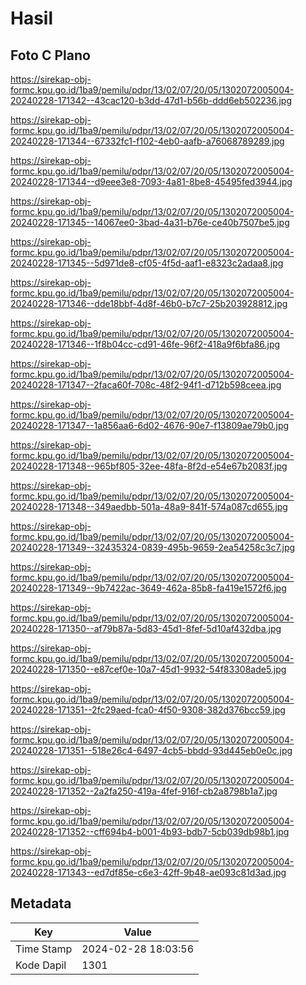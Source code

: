 # Hasil

## Foto C Plano

https://sirekap-obj-formc.kpu.go.id/1ba9/pemilu/pdpr/13/02/07/20/05/1302072005004-20240228-171342--43cac120-b3dd-47d1-b56b-ddd6eb502236.jpg

https://sirekap-obj-formc.kpu.go.id/1ba9/pemilu/pdpr/13/02/07/20/05/1302072005004-20240228-171344--67332fc1-f102-4eb0-aafb-a76068789289.jpg

https://sirekap-obj-formc.kpu.go.id/1ba9/pemilu/pdpr/13/02/07/20/05/1302072005004-20240228-171344--d9eee3e8-7093-4a81-8be8-45495fed3944.jpg

https://sirekap-obj-formc.kpu.go.id/1ba9/pemilu/pdpr/13/02/07/20/05/1302072005004-20240228-171345--14067ee0-3bad-4a31-b76e-ce40b7507be5.jpg

https://sirekap-obj-formc.kpu.go.id/1ba9/pemilu/pdpr/13/02/07/20/05/1302072005004-20240228-171345--5d971de8-cf05-4f5d-aaf1-e8323c2adaa8.jpg

https://sirekap-obj-formc.kpu.go.id/1ba9/pemilu/pdpr/13/02/07/20/05/1302072005004-20240228-171346--dde18bbf-4d8f-46b0-b7c7-25b203928812.jpg

https://sirekap-obj-formc.kpu.go.id/1ba9/pemilu/pdpr/13/02/07/20/05/1302072005004-20240228-171346--1f8b04cc-cd91-46fe-96f2-418a9f6bfa86.jpg

https://sirekap-obj-formc.kpu.go.id/1ba9/pemilu/pdpr/13/02/07/20/05/1302072005004-20240228-171347--2faca60f-708c-48f2-94f1-d712b598ceea.jpg

https://sirekap-obj-formc.kpu.go.id/1ba9/pemilu/pdpr/13/02/07/20/05/1302072005004-20240228-171347--1a856aa6-6d02-4676-90e7-f13809ae79b0.jpg

https://sirekap-obj-formc.kpu.go.id/1ba9/pemilu/pdpr/13/02/07/20/05/1302072005004-20240228-171348--965bf805-32ee-48fa-8f2d-e54e67b2083f.jpg

https://sirekap-obj-formc.kpu.go.id/1ba9/pemilu/pdpr/13/02/07/20/05/1302072005004-20240228-171348--349aedbb-501a-48a9-841f-574a087cd655.jpg

https://sirekap-obj-formc.kpu.go.id/1ba9/pemilu/pdpr/13/02/07/20/05/1302072005004-20240228-171349--32435324-0839-495b-9659-2ea54258c3c7.jpg

https://sirekap-obj-formc.kpu.go.id/1ba9/pemilu/pdpr/13/02/07/20/05/1302072005004-20240228-171349--9b7422ac-3649-462a-85b8-fa419e1572f6.jpg

https://sirekap-obj-formc.kpu.go.id/1ba9/pemilu/pdpr/13/02/07/20/05/1302072005004-20240228-171350--af79b87a-5d83-45d1-8fef-5d10af432dba.jpg

https://sirekap-obj-formc.kpu.go.id/1ba9/pemilu/pdpr/13/02/07/20/05/1302072005004-20240228-171350--e87cef0e-10a7-45d1-9932-54f83308ade5.jpg

https://sirekap-obj-formc.kpu.go.id/1ba9/pemilu/pdpr/13/02/07/20/05/1302072005004-20240228-171351--2fc29aed-fca0-4f50-9308-382d376bcc59.jpg

https://sirekap-obj-formc.kpu.go.id/1ba9/pemilu/pdpr/13/02/07/20/05/1302072005004-20240228-171351--518e26c4-6497-4cb5-bbdd-93d445eb0e0c.jpg

https://sirekap-obj-formc.kpu.go.id/1ba9/pemilu/pdpr/13/02/07/20/05/1302072005004-20240228-171352--2a2fa250-419a-4fef-916f-cb2a8798b1a7.jpg

https://sirekap-obj-formc.kpu.go.id/1ba9/pemilu/pdpr/13/02/07/20/05/1302072005004-20240228-171352--cff694b4-b001-4b93-bdb7-5cb039db98b1.jpg

https://sirekap-obj-formc.kpu.go.id/1ba9/pemilu/pdpr/13/02/07/20/05/1302072005004-20240228-171343--ed7df85e-c6e3-42ff-9b48-ae093c81d3ad.jpg


## Metadata

| Key        | Value               |
| ---------- | ------------------- |
| Time Stamp | 2024-02-28 18:03:56 |
| Kode Dapil | 1301                |



